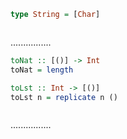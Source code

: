 ```Haskell
type String = [Char]
```
```kotlin:ank:silent

```
................
```Haskell
toNat :: [()] -> Int
toNat = length

toLst :: Int -> [()]
toLst n = replicate n ()
```
```kotlin:ank:silent

```
................
